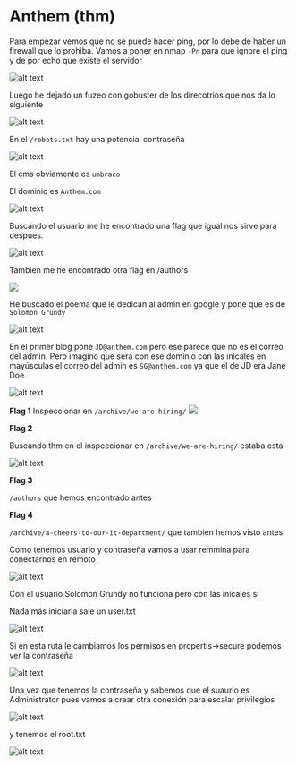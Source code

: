 # Anthem (thm)

Para empezar vemos que no se puede hacer ping, por lo debe de haber un firewall que lo prohiba. Vamos a poner en nmap `-Pn` para que ignore el ping y de por echo que existe el servidor

![alt text](image.png)

Luego he dejado un fuzeo con gobuster de los direcotrios que nos da lo siguiente

![alt text](image-7.png)

En el `/robots.txt` hay una potencial contraseña 

![alt text](image-1.png)

El cms obviamente es `umbraco`

El dominio es `Anthem.com`

![alt text](image-2.png)

Buscando el usuario me he encontrado una flag que igual nos sirve para despues.

![alt text](image-3.png)

Tambien me he encontrado otra flag en /authors

![](image-4.png)

He buscado el poema que le dedican al admin en google y pone que es de `Solomon Grundy`

![alt text](image-5.png)

En el primer blog pone `JD@anthem.com` pero ese parece que no es el correo del admin. Pero imagino que sera con ese dominio con las inicales en mayúsculas el correo del admin es `SG@anthem.com` ya que el de JD era Jane Doe

![alt text](image-6.png)

**Flag 1**
Inspeccionar en `/archive/we-are-hiring/`
![](image-9.png)

**Flag 2**

Buscando thm en el inspeccionar en `/archive/we-are-hiring/` estaba esta

![alt text](image-8.png)

**Flag 3**

`/authors` que hemos encontrado antes

**Flag 4**

`/archive/a-cheers-to-our-it-department/` que tambien hemos visto antes

Como tenemos usuario y contraseña vamos a usar remmina para conectarnos en remoto 

![alt text](image-10.png)

Con el usuario Solomon Grundy no funciona pero con las inicales si 

Nada más iniciarla sale un user.txt

![alt text](image-11.png)

Si en esta ruta le cambiamos los permisos en propertis->secure podemos ver la contraseña

![alt text](image-12.png)

Una vez que tenemos la contraseña y sabemos que el suaurio es Administrator pues vamos a crear otra conexión para escalar privilegios

![alt text](image-13.png)

y tenemos el root.txt 

![alt text](image-14.png)